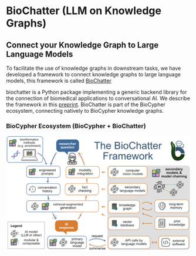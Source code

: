 [//]: # (TODO: Add a documentation page dedicated to the native integration with BioChatter, use as a reference the info at the end of this page https://biocypher.org/#connect-your-knowledge-graph-to-large-language-models)

# BioChatter (LLM on Knowledge Graphs)

## Connect your Knowledge Graph to Large Language Models

To facilitate the use of knowledge graphs in downstream tasks, we have developed a framework to connect knowledge graphs to large language models, this framework is called [BioChatter](https://biochatter.org/)

biochatter is a Python package implementing a generic backend library for the connection of biomedical applications to conversational AI. We describe the framework in this [preprint](https://arxiv.org/abs/2305.06488). BioChatter is part of the BioCypher ecosystem, connecting natively to BioCypher knowledge graphs.


### BioCypher Ecosystem (BioCypher + BioChatter)
![Alt text](../assets/img/biochatter-overview-biocypher.png)

